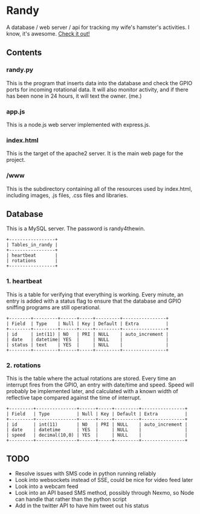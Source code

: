 # Randy
A database / web server / api for tracking my wife's hamster's activities. I know, it's awesome. [Check it out!](http://www.randythehamster.com)

## Contents

### randy.py
This is the program that inserts data into the database and check the GPIO ports for incoming rotational data.
It will also monitor activity, and if there has been none in 24 hours, it will text the owner. (me.)

### app.js
This is a node.js web server implemented with express.js. 

### index.html
This is the target of the apache2 server. It is the main web page for the project.

### /www
This is the subdirectory containing all of the resources used by index.html, including images, .js files, .css files and libraries. 

## Database
This is a MySQL server. The password is randy4thewin.
```
+-----------------+
| Tables_in_randy |
+-----------------+
| heartbeat       |
| rotations       |
+-----------------+
```

### 1. heartbeat 
This is a table for verifying that everything is working. Every minute, an entry is added with a status flag to ensure that the database and GPIO sniffing programs are still operational. 
```
+--------+---------+------+-----+---------+----------------+
| Field  | Type    | Null | Key | Default | Extra          |
+--------+---------+------+-----+---------+----------------+
| id     | int(11) | NO   | PRI | NULL    | auto_increment |
| date   | datetime| YES  |     | NULL    |                |
| status | text    | YES  |     | NULL    |                |
+--------+---------+------+-----+---------+----------------+
```
### 2. rotations
This is the table where the actual rotations are stored. Every time an interrupt fires from the GPIO, an entry with date/time and speed.
Speed will probably be implemented later, and calculated with a known width of reflective tape compared against the time of interrupt.
```
+---------+---------------+------+-----+---------+----------------+
| Field   | Type          | Null | Key | Default | Extra          |
+---------+---------------+------+-----+---------+----------------+
| id      | int(11)       | NO   | PRI | NULL    | auto_increment |
| date    | datetime      | YES  |     | NULL    |                |
| speed   | decimal(10,0) | YES  |     | NULL    |                |
+---------+---------------+------+-----+---------+----------------+
```

## TODO
* Resolve issues with SMS code in python running reliably
* Look into websockets instead of SSE, could be nice for video feed later
* Look into a webcam feed
* Look into an API based SMS method, possibly through Nexmo, so Node can handle that rather than the python script
* Add in the twitter API to have him tweet out his status
